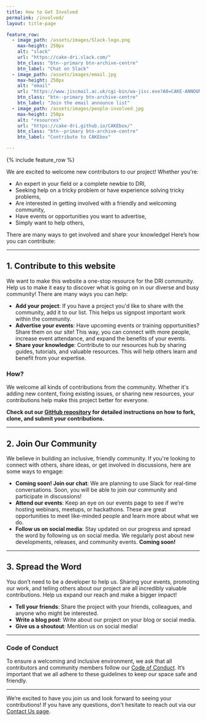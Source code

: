 ```yaml
---
title: How to Get Involved
permalink: /involved/
layout: title-page

feature_row:
  - image_path: /assets/images/Slack-logo.png
    max-height: 250px
    alt: "slack"    
    url: "https://cake-dri.slack.com/"
    btn_class: "btn--primary btn-archive-centre"
    btn_label: "Chat on Slack"
  - image_path: /assets/images/email.jpg
    max-height: 250px
    alt: "email"    
    url: "https://www.jiscmail.ac.uk/cgi-bin/wa-jisc.exe?A0=CAKE-ANNOUNCE"
    btn_class: "btn--primary btn-archive-centre"
    btn_label: "Join the email announce list"
  - image_path: /assets/images/people-involved.jpg
    max-height: 250px
    alt: "resources"   
    url: "https://cake-dri.github.io/CAKEbox/"
    btn_class: "btn--primary btn-archive-centre"
    btn_label: "Contribute to CAKEbox"

---
```


{% include feature_row %}    

We are excited to welcome new contributors to our project! Whether you're: 

* An expert in your field or a complete newbie to DRI,
* Seeking help on a tricky problem or have experience solving tricky problems, 
* Are interested in getting involved with a friendly and welcoming community, 
* Have events or opportunities you want to advertise, 
* Simply want to help others, 

There are many ways to get involved and share your knowledgeI Here’s how you can contribute:

---

## 1. Contribute to this website 

We want to make this website a one-stop resource for the DRI community. Help us to make it easy to discover what is going on in our diverse and busy community! There are many ways you can help:

- **Add your project**: If you have a project you'd like to share with the community, add it to our list. This helps us signpost important work within the community.
- **Advertise your events**: Have upcoming events or training opportunities? Share them on our site! This way, you can connect with more people, increase event attendance, and expand the benefits of your events.
- **Share your knowledge**: Contribute to our resources hub by sharing guides, tutorials, and valuable resources. This will help others learn and benefit from your expertise. 

### How? 
We welcome all kinds of contributions from the community. Whether it's adding new content, fixing existing issues, or sharing new resources, your contributions help make this project better for everyone.

**Check out our [GitHub repository](https://github.com/CAKE-DRI/cake.github.io) for detailed instructions on how to fork, clone, and submit your contributions.**

---

## 2. Join Our Community

We believe in building an inclusive, friendly community. If you're looking to connect with others, share ideas, or get involved in discussions, here are some ways to engage:

- **Coming soon! Join our chat**: We are planning to use Slack for real-time conversations. Soon, you will be able to join our community and participate in discussions!
- **Attend our events**: Keep an eye on our events page to see if we’re hosting webinars, meetups, or hackathons. These are great opportunities to meet like-minded people and learn more about what we do.
- **Follow us on social media**: Stay updated on our progress and spread the word by following us on social media. We regularly post about new developments, releases, and community events. **Coming soon!**

---

## 3. Spread the Word

You don’t need to be a developer to help us. Sharing your events, promoting our work, and telling others about our project are all incredibly valuable contributions. Help us expand our reach and make a bigger impact!

- **Tell your friends**: Share the project with your friends, colleagues, and anyone who might be interested.
- **Write a blog post**: Write about our project on your blog or social media.
- **Give us a shoutout**: Mention us on social media!

---

### Code of Conduct

To ensure a welcoming and inclusive environment, we ask that all contributors and community members follow our [Code of Conduct](/code-of-conduct/). It’s important that we all adhere to these guidelines to keep our space safe and friendly.

---

We’re excited to have you join us and look forward to seeing your contributions! If you have any questions, don't hesitate to reach out via our [Contact Us page](/contact-us/).
